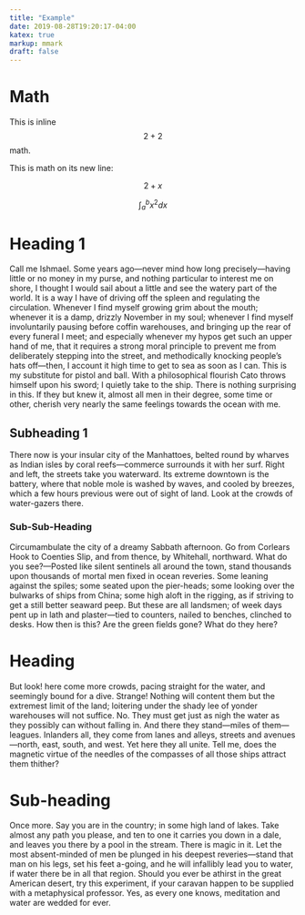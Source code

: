 ```yaml
---
title: "Example"
date: 2019-08-28T19:20:17-04:00
katex: true
markup: mmark
draft: false
---
```


# Math

This is inline $$2 + 2$$ math.

This is math on its new line:

$$2 + x$$

$$\int_{a}^{b} x^2 dx$$

# Heading 1

Call me Ishmael. Some years ago—never mind how long precisely—having
little or no money in my purse, and nothing particular to interest me
on shore, I thought I would sail about a little and see the watery part
of the world. It is a way I have of driving off the spleen and
regulating the circulation. Whenever I find myself growing grim about
the mouth; whenever it is a damp, drizzly November in my soul; whenever
I find myself involuntarily pausing before coffin warehouses, and
bringing up the rear of every funeral I meet; and especially whenever
my hypos get such an upper hand of me, that it requires a strong moral
principle to prevent me from deliberately stepping into the street, and
methodically knocking people’s hats off—then, I account it high time to
get to sea as soon as I can. This is my substitute for pistol and ball.
With a philosophical flourish Cato throws himself upon his sword; I
quietly take to the ship. There is nothing surprising in this. If they
but knew it, almost all men in their degree, some time or other,
cherish very nearly the same feelings towards the ocean with me.

## Subheading 1

There now is your insular city of the Manhattoes, belted round by
wharves as Indian isles by coral reefs—commerce surrounds it with her
surf. Right and left, the streets take you waterward. Its extreme
downtown is the battery, where that noble mole is washed by waves, and
cooled by breezes, which a few hours previous were out of sight of
land. Look at the crowds of water-gazers there.

### Sub-Sub-Heading

Circumambulate the city of a dreamy Sabbath afternoon. Go from Corlears
Hook to Coenties Slip, and from thence, by Whitehall, northward. What
do you see?—Posted like silent sentinels all around the town, stand
thousands upon thousands of mortal men fixed in ocean reveries. Some
leaning against the spiles; some seated upon the pier-heads; some
looking over the bulwarks of ships from China; some high aloft in the
rigging, as if striving to get a still better seaward peep. But these
are all landsmen; of week days pent up in lath and plaster—tied to
counters, nailed to benches, clinched to desks. How then is this? Are
the green fields gone? What do they here?

# Heading

But look! here come more crowds, pacing straight for the water, and
seemingly bound for a dive. Strange! Nothing will content them but the
extremest limit of the land; loitering under the shady lee of yonder
warehouses will not suffice. No. They must get just as nigh the water
as they possibly can without falling in. And there they stand—miles of
them—leagues. Inlanders all, they come from lanes and alleys, streets
and avenues—north, east, south, and west. Yet here they all unite. Tell
me, does the magnetic virtue of the needles of the compasses of all
those ships attract them thither?

# Sub-heading

Once more. Say you are in the country; in some high land of lakes. Take
almost any path you please, and ten to one it carries you down in a
dale, and leaves you there by a pool in the stream. There is magic in
it. Let the most absent-minded of men be plunged in his deepest
reveries—stand that man on his legs, set his feet a-going, and he will
infallibly lead you to water, if water there be in all that region.
Should you ever be athirst in the great American desert, try this
experiment, if your caravan happen to be supplied with a metaphysical
professor. Yes, as every one knows, meditation and water are wedded for
ever.


